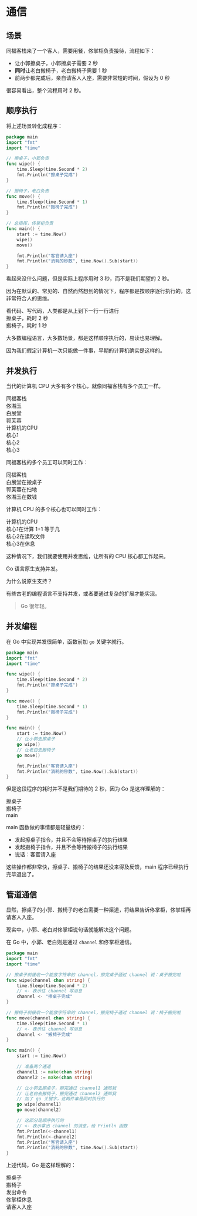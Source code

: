 # 通信

## 场景

同福客栈来了一个客人，需要用餐，佟掌柜负责接待，流程如下：

- 让小郭擦桌子，小郭擦桌子需要 2 秒
- **同时**让老白搬椅子，老白搬椅子需要 1 秒
- 前两步都完成后，亲自请客人入座，需要非常短的时间，假设为 0 秒

很容易看出，整个流程用时 2 秒。

## 顺序执行

将上述场景转化成程序：

<div class="run"></div>

```go
package main
import "fmt"
import "time"

// 擦桌子，小郭负责
func wipe() {
    time.Sleep(time.Second * 2)
    fmt.Println("擦桌子完成")
}

// 搬椅子，老白负责
func move() {
    time.Sleep(time.Second * 1)
    fmt.Println("搬椅子完成")
}

// 总指挥，佟掌柜负责
func main() {
    start := time.Now()
    wipe()
    move()

    fmt.Println("客官请入座")
    fmt.Println("消耗的秒数", time.Now().Sub(start))
}
```

看起来没什么问题，但是实际上程序用时 3 秒，而不是我们期望的 2 秒。

因为在默认的、常见的、自然而然想到的情况下，程序都是按顺序逐行执行的，这非常符合人的思维。

<div class="banner">看代码、写代码，人类都是从上到下一行一行进行</div>

<div class="bg-cyan flex flex-col gap-2 p-4">
    <div class="brick-yellow w-72 text-start pl-2 text-sm">擦桌子，耗时 2 秒</div>
    <div class="brick-yellow w-36 text-start pl-2 text-sm">搬椅子，耗时 1 秒</div>
</div>

大多数编程语言，大多数场景，都是这样顺序执行的，易读也易理解。

因为我们假定计算机一次只能做一件事，早期的计算机确实是这样的。

## 并发执行

当代的计算机 CPU 大多有多个核心，就像同福客栈有多个员工一样。

<div class="bg-cyan flex flex-row p-4 gap-4">
    <div class="flex flex-col bg-yellow p-0 pb-4 gap-2">
        <div class="bg-cyan text-center mt-0 px-8 w-full rounded-none">同福客栈</div>
        <div class="brick mx-4 px-2">佟湘玉</div>
        <div class="brick mx-4 px-2">白展堂</div>
        <div class="brick mx-4 px-2">郭芙蓉</div>
    </div>
    <div class="flex flex-col bg-yellow p-0 pb-4 gap-2">
        <div class="bg-cyan text-center px-8 mt-0 w-full rounded-none">计算机的CPU</div>
        <div class="brick mx-4 px-2">核心1</div>
        <div class="brick mx-4 px-2">核心2</div>
        <div class="brick mx-4 px-2">核心3</div>
    </div>
</div>

同福客栈的多个员工可以同时工作：

<div class="bg-cyan flex flex-row p-4 gap-4">
    <div class="flex flex-col bg-yellow p-0 pb-4 gap-2">
        <div class="bg-cyan text-center mt-0 px-8 w-full rounded-none">同福客栈</div>
        <div class="flex flex-row gap-1">
            <div class="brick mx-4 px-2">白展堂在搬桌子</div>
            <div class="brick mx-4 px-2">郭芙蓉在扫地</div>
            <div class="brick mx-4 px-2">佟湘玉在数钱</div>
        </div>
    </div>
</div>

计算机 CPU 的多个核心也可以同时工作：

<div class="bg-cyan flex flex-row p-4 gap-4">
    <div class="flex flex-col bg-yellow p-0 pb-4 gap-2">
        <div class="bg-cyan text-center px-8 mt-0 w-full rounded-none">计算机的CPU</div>
        <div class="flex flex-row gap-1">
            <div class="brick mx-4 px-2">核心1在计算 1+1 等于几</div>
            <div class="brick mx-4 px-2">核心2在读取文件</div>
            <div class="brick mx-4 px-2">核心3在休息</div>
        </div>
    </div>
</div>

这种情况下，我们就要使用并发思维，让所有的 CPU 核心都工作起来。

Go 语言原生支持并发。

<div class="ask">为什么说原生支持？</div>

有些古老的编程语言不支持并发，或者要通过复杂的扩展才能实现。

> Go 很年轻。

## 并发编程

在 Go 中实现并发很简单，函数前加 `go` 关键字就行。

<div class="run"></div>

```go
package main
import "fmt"
import "time"

func wipe() {
    time.Sleep(time.Second * 2)
    fmt.Println("擦桌子完成")
}

func move() {
    time.Sleep(time.Second * 1)
    fmt.Println("搬椅子完成")
}

func main() {
    start := time.Now()
    // 让小郭去擦桌子
    go wipe()
    // 让老白去搬椅子
    go move()

    fmt.Println("客官请入座")
    fmt.Println("消耗的秒数", time.Now().Sub(start))
}
```

但是这段程序的耗时并不是我们期待的 2 秒，因为 Go 是这样理解的：

<div class="bg-cyan flex flex-col gap-4 p-2">
    <div class="brick w-full">擦桌子</div>
    <div class="brick w-1/2">搬椅子</div>
    <div class="brick w-24">main</div>
</div>

main 函数做的事情都是轻量级的：

- 发起擦桌子指令，并且不会等待擦桌子的执行结果
- 发起搬椅子指令，并且不会等待搬椅子的执行结果
- 说话：客官请入座

这些操作都非常快，擦桌子、搬椅子的结果还没来得及反馈，main 程序已经执行完毕退出了。

## 管道通信

显然，擦桌子的小郭、搬椅子的老白需要一种渠道，将结果告诉佟掌柜，佟掌柜再请客人入座。

现实中，小郭、老白对佟掌柜说句话就能解决这个问题。

在 Go 中，小郭、老白则是通过 `channel` 和佟掌柜通信。

<div class="run"></div>

```go
package main
import "fmt"
import "time"

// 擦桌子前接收一个能放字符串的 channel，擦完桌子通过 channel 说：桌子擦完啦
func wipe(channel chan string) {
    time.Sleep(time.Second * 2)
    // <- 表示往 channel 写消息
    channel <- "擦桌子完成"
}

// 搬椅子前接收一个能放字符串的 channel，搬完椅子通过 channel 说：椅子搬完啦
func move(channel chan string) {
    time.Sleep(time.Second * 1)
    // <- 表示往 channel 写消息
    channel <- "搬椅子完成"
}

func main() {
    start := time.Now()

    // 准备两个通道
    channel1 := make(chan string)
    channel2 := make(chan string)

    // 让小郭去擦桌子，擦完通过 channel1 通知我
    // 让老白去搬椅子，搬完通过 channel2 通知我
    // 加了 go 关键字，这两件事是同时执行的
    go wipe(channel1)
    go move(channel2)

    // 这部分是顺序执行的
    // <- 表示拿出 channel 的消息，给 Println 函数
    fmt.Println(<-channel1)
    fmt.Println(<-channel2)
    fmt.Println("客官请入座")
    fmt.Println("消耗的秒数", time.Now().Sub(start))
}
```

上述代码，Go 是这样理解的：

<div class="bg-cyan flex flex-col gap-4 p-2">
    <div class="brick mr-40">擦桌子</div>
    <div class="w-1/2">
        <div class="brick mr-20">搬椅子</div>
    </div>
    <div class="flex flex-row w-full">
        <div class="brick w-24 rounded-r-none">发出命令</div>
        <div class="bg-sky-500/10 text-center border border-yellow-50/40 justify-center flex flex-grow">佟掌柜休息</div>
        <div class="brick w-40 text-center rounded rounded-l-none">请客人入座</div>
    </div>  
</div>
